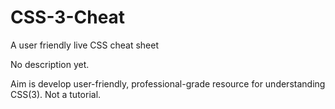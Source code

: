 # CSS-3-Cheat
A user friendly live CSS cheat sheet

No description yet.  

Aim is develop user-friendly, professional-grade resource for understanding CSS(3).  Not a tutorial. 
